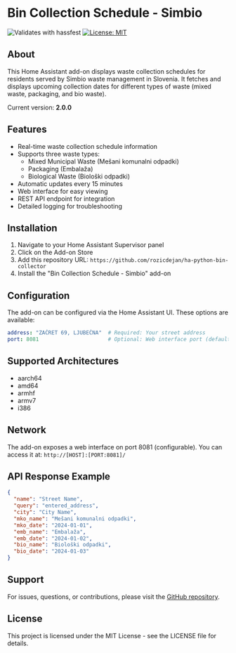 # Bin Collection Schedule - Simbio

![Validates with hassfest](https://img.shields.io/badge/hassfest-passing-green)
[![License: MIT](https://img.shields.io/badge/License-MIT-yellow.svg)](https://opensource.org/licenses/MIT)

## About

This Home Assistant add-on displays waste collection schedules for residents served by Simbio waste management in Slovenia. It fetches and displays upcoming collection dates for different types of waste (mixed waste, packaging, and bio waste).

Current version: **2.0.0**

## Features

- Real-time waste collection schedule information
- Supports three waste types:
  - Mixed Municipal Waste (Mešani komunalni odpadki)
  - Packaging (Embalaža)
  - Biological Waste (Biološki odpadki)
- Automatic updates every 15 minutes
- Web interface for easy viewing
- REST API endpoint for integration
- Detailed logging for troubleshooting

## Installation

1. Navigate to your Home Assistant Supervisor panel
2. Click on the Add-on Store
3. Add this repository URL: `https://github.com/rozicdejan/ha-python-bin-collector`
4. Install the "Bin Collection Schedule - Simbio" add-on

## Configuration

The add-on can be configured via the Home Assistant UI. These options are available:

```yaml
address: "ZAČRET 69, LJUBEČNA"  # Required: Your street address
port: 8081                      # Optional: Web interface port (default: 8081) -enable port!
```

## Supported Architectures

- aarch64
- amd64
- armhf
- armv7
- i386

## Network

The add-on exposes a web interface on port 8081 (configurable). You can access it at:
`http://[HOST]:[PORT:8081]/`

## API Response Example

```json
{
  "name": "Street Name",
  "query": "entered_address",
  "city": "City Name",
  "mko_name": "Mešani komunalni odpadki",
  "mko_date": "2024-01-01",
  "emb_name": "Embalaža",
  "emb_date": "2024-01-02",
  "bio_name": "Biološki odpadki",
  "bio_date": "2024-01-03"
}
```

## Support

For issues, questions, or contributions, please visit the [GitHub repository](https://github.com/rozicdejan/ha-python-bin-collector).

## License

This project is licensed under the MIT License - see the LICENSE file for details.